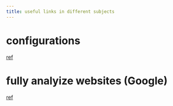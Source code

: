 ```yaml
---
title: useful links in different subjects
---
```


# configurations
[ref](https://exampleconfig.com/)

# fully analyize websites (Google)
[ref](https://pagespeed.web.dev/)

